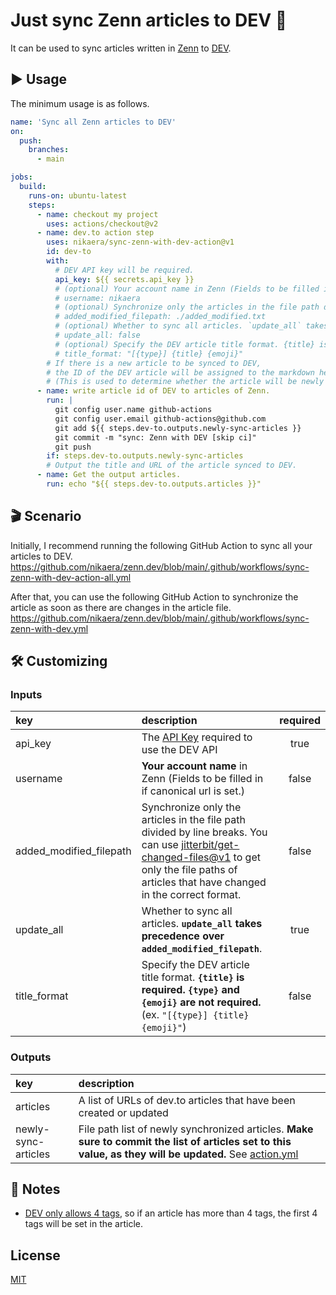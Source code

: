 # Just sync Zenn articles to DEV 🧘

It can be used to sync articles written in [Zenn](https://zenn.dev/) to [DEV](http://dev.to/).

## ▶️ Usage

The minimum usage is as follows.

```yml
name: 'Sync all Zenn articles to DEV'
on:
  push:
    branches:
      - main

jobs:
  build:
    runs-on: ubuntu-latest
    steps:
      - name: checkout my project
        uses: actions/checkout@v2
      - name: dev.to action step
        uses: nikaera/sync-zenn-with-dev-action@v1
        id: dev-to
        with:
          # DEV API key will be required.
          api_key: ${{ secrets.api_key }}
          # (optional) Your account name in Zenn (Fields to be filled in if canonical url is set.)
          # username: nikaera
          # (optional) Synchronize only the articles in the file path divided by line breaks.
          # added_modified_filepath: ./added_modified.txt
          # (optional) Whether to sync all articles. `update_all` takes precedence over `added_modified_filepath`.
          # update_all: false
          # (optional) Specify the DEV article title format. {title} is required. {type} and {emoji} are not required.
          # title_format: "[{type}] {title} {emoji}"
        # If there is a new article to be synced to DEV,
        # the ID of the DEV article will be assigned to the markdown header of the Zenn article.
        # (This is used to determine whether the article will be newly created or updated next time.)
      - name: write article id of DEV to articles of Zenn.
        run: |
          git config user.name github-actions
          git config user.email github-actions@github.com
          git add ${{ steps.dev-to.outputs.newly-sync-articles }}
          git commit -m "sync: Zenn with DEV [skip ci]"
          git push
        if: steps.dev-to.outputs.newly-sync-articles
        # Output the title and URL of the article synced to DEV.
      - name: Get the output articles.
        run: echo "${{ steps.dev-to.outputs.articles }}"
```

## 🎬 Scenario

Initially, I recommend running the following GitHub Action to sync all your articles to DEV.
https://github.com/nikaera/zenn.dev/blob/main/.github/workflows/sync-zenn-with-dev-action-all.yml

After that, you can use the following GitHub Action to synchronize the article as soon as there are changes in the article file.
https://github.com/nikaera/zenn.dev/blob/main/.github/workflows/sync-zenn-with-dev.yml

## 🛠️ Customizing

### Inputs

| key | description | required |
|:---|:---|:---:|
|api_key| The [API Key](https://docs.forem.com/api/#section/Authentication) required to use the DEV API | true |
|username | **Your account name** in Zenn (Fields to be filled in if canonical url is set.)  | false |
|added_modified_filepath | Synchronize only the articles in the file path divided by line breaks. You can use [jitterbit/get-changed-files@v1](https://github.com/jitterbit/get-changed-files) to get only the file paths of articles that have changed in the correct format. | false |
|update_all| Whether to sync all articles. **`update_all` takes precedence over `added_modified_filepath`**. | true |
|title_format| Specify the DEV article title format. **`{title}` is required. `{type}` and `{emoji}` are not required.** (ex. `"[{type}] {title} {emoji}"`) | false |

### Outputs

| key | description |
|:---|:---|
| articles | A list of URLs of dev.to articles that have been created or updated |
| newly-sync-articles | File path list of newly synchronized articles. **Make sure to commit the list of articles set to this value, as they will be updated.** See [action.yml](https://github.com/nikaera/sync-zenn-with-dev-action/blob/main/.github/workflows/test.yml#L31-L38) |

## 📝 Notes

- [DEV only allows 4 tags](https://dev.to/p/editor_guide#front-matter), so if an article has more than 4 tags, the first 4 tags will be set in the article.

## License

[MIT](https://github.com/nikaera/sync-zenn-with-dev-action/blob/main/LICENSE)
